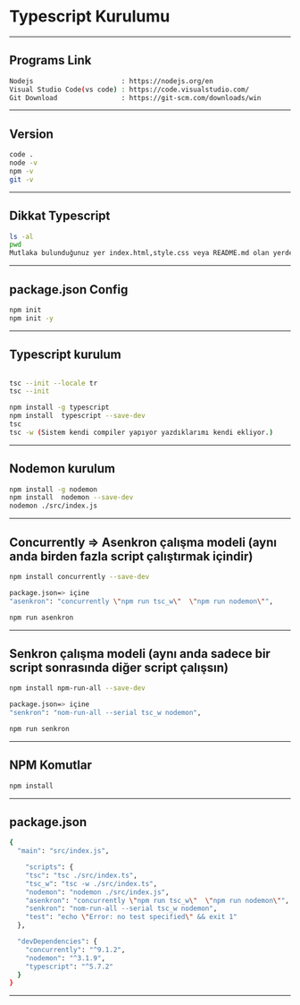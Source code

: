 # Typescript Kurulumu 
---

## Programs Link
```sh
Nodejs                      : https://nodejs.org/en
Visual Studio Code(vs code) : https://code.visualstudio.com/
Git Download                : https://git-scm.com/downloads/win
```
---

## Version
```sh
code .
node -v
npm -v
git -v
```
---


## Dikkat Typescript
```sh
ls -al
pwd
Mutlaka bulunduğunuz yer index.html,style.css veya README.md olan yerde olmalıyız.
```
---

## package.json Config
```sh
npm init 
npm init -y
```
---


## Typescript kurulum
```sh

tsc --init --locale tr
tsc --init

npm install -g typescript
npm install  typescript --save-dev
tsc 
tsc -w (Sistem kendi compiler yapıyor yazdıklarımı kendi ekliyor.)
```
---


## Nodemon kurulum
```sh
npm install -g nodemon
npm install  nodemon --save-dev
nodemon ./src/index.js
```
---

## Concurrently => Asenkron çalışma modeli (aynı anda birden fazla script çalıştırmak içindir)
```sh
npm install concurrently --save-dev

package.json=> içine
"asenkron": "concurrently \"npm run tsc_w\"  \"npm run nodemon\"",

npm run asenkron
```
---

##  Senkron çalışma modeli (aynı anda sadece bir script sonrasında diğer script çalışsın)
```sh
npm install npm-run-all --save-dev

package.json=> içine
"senkron": "nom-run-all --serial tsc_w nodemon",

npm run senkron
```
---



## NPM Komutlar
```sh
npm install
```
---




## package.json
```sh
{
  "main": "src/index.js",

    "scripts": {
    "tsc": "tsc ./src/index.ts",
    "tsc_w": "tsc -w ./src/index.ts",
    "nodemon": "nodemon ./src/index.js",
    "asenkron": "concurrently \"npm run tsc_w\"  \"npm run nodemon\"",
    "senkron": "nom-run-all --serial tsc_w nodemon",
    "test": "echo \"Error: no test specified\" && exit 1"
  },

  "devDependencies": {
    "concurrently": "^9.1.2",
    "nodemon": "^3.1.9",
    "typescript": "^5.7.2"
  }
}
```
---

